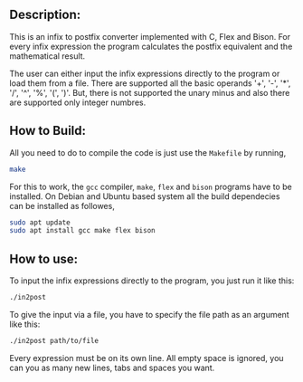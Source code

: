 ## Description:
This is an infix to postfix converter implemented with C, Flex and Bison. For every infix expression the program calculates the postfix equivalent and the mathematical result.

The user can either input the infix expressions directly to the program or load them from a file. There are supported all the basic operands '+', '-', '*', '/', '^', '%', '(', ')'. But, there is not supported the unary minus and also there are supported only integer numbres.

## How to Build:

All you need to do to compile the code is just use the `Makefile` by running,

```BASH
make
```

For this to work, the `gcc` compiler, `make`, `flex` and `bison` programs have to be installed. On Debian and Ubuntu based system all the build dependecies can be installed as followes,

```BASH
sudo apt update
sudo apt install gcc make flex bison
```

## How to use:
To input the infix expressions directly to the program, you just run it like this:

```BASH
./in2post
```

To give the input via a file, you have to specify the file path as an argument like this:

```BASH
./in2post path/to/file
```

Every expression must be on its own line. All empty space is ignored, you can you as many new lines, tabs and spaces you want.
